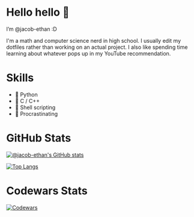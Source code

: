 # Hello hello 👋

I’m @jacob-ethan :D

I'm a math and computer science nerd in high school. I usually edit my dotfiles rather than working on an actual project. I also like spending time learning about whatever pops up in my YouTube recommendation.

# Skills
- 🐍 Python
- 🌊 C / C++
- 🐚 Shell scripting
- 🤡 Procrastinating

# GitHub Stats
[![@jacob-ethan's GitHub stats](https://github-readme-stats.vercel.app/api?username=jacob-ethan&show_icons=true&theme=nord)](https://github.com/anuraghazra/github-readme-stats)

[![Top Langs](https://github-readme-stats.vercel.app/api/top-langs/?username=jacob-ethan&layout=compact&custom_title=Languages&theme=nord)](https://github.com/anuraghazra/github-readme-stats)

# Codewars Stats
[![Codewars](https://github.r2v.ch/codewars?user=genericusername12)](https://www.codewars.com/users/genericusername12)


<!---
jacob-ethan/jacob-ethan is a ✨ special ✨ repository because its `README.md` (this file) appears on your GitHub profile.
You can click the Preview link to take a look at your changes.
--->
